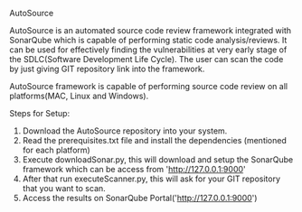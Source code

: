 AutoSource

AutoSource is an automated source code review framework integrated with SonarQube which is capable of performing static code analysis/reviews. It can be used for effectively finding the vulnerabilities at very early stage of the SDLC(Software Development Life Cycle). The user can scan the code by just giving GIT repository link into the framework. 

AutoSource framework is capable of performing source code review on all platforms(MAC, Linux and Windows).  

Steps for Setup:

1. Download the AutoSource repository into your system.
2. Read the prerequisites.txt file and install the dependencies (mentioned for each platform)
3. Execute downloadSonar.py, this will download and setup the SonarQube framework which can be access from 'http://127.0.0.1:9000'
4. After that run executeScanner.py, this will ask for your GIT repository that you want to scan.
5. Access the results on SonarQube Portal('http://127.0.0.1:9000')

